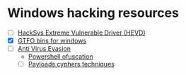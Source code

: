 # Windows hacking resources

 - [ ] [HackSys Extreme Vulnerable Driver (HEVD)](https://github.com/hacksysteam/HackSysExtremeVulnerableDriver)
 - [x] [GTFO bins for windows](https://lolbas-project.github.io/)
 - [ ] [Anti Virus Evasion](./AVbypass.md)
    - [Powershell ofuscation](./psofuscation.md)
   - [ ] [Payloads cyphers techniques](./payloads.md)